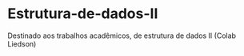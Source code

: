 # Estrutura-de-dados-II
Destinado aos trabalhos acadêmicos, de estrutura de dados II (Colab Liedson)
